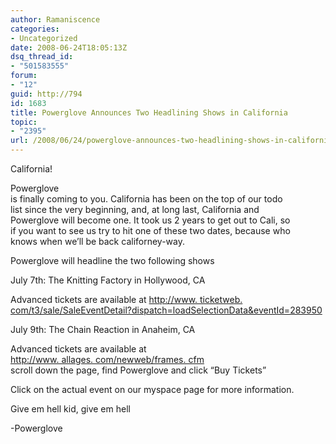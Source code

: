 ```yaml
---
author: Ramaniscence
categories:
- Uncategorized
date: 2008-06-24T18:05:13Z
dsq_thread_id:
- "501583555"
forum:
- "12"
guid: http://794
id: 1683
title: Powerglove Announces Two Headlining Shows in California
topic:
- "2395"
url: /2008/06/24/powerglove-announces-two-headlining-shows-in-california/
---
```


<div class="quoted-text">
  <p>
    California!
  </p>
  
  <p>
    Powerglove<br /> is finally coming to you. California has been on the top of our todo<br /> list since the very beginning, and, at long last, California and<br /> Powerglove will become one. It took us 2 years to get out to Cali, so<br /> if you want to see us try to hit one of these two dates, because who<br /> knows when we&#8217;ll be back californey-way.
  </p>
</div>

<div class="quoted-text">
  <p>
    Powerglove will headline the two following shows
  </p>
  
  <p>
    July 7th: The Knitting Factory in Hollywood, CA
  </p>
  
  <p>
    Advanced tickets are available at <a href="http://www.msplinks.com/MDFodHRwOi8vd3d3LnRpY2tldHdlYi5jb20vdDMvc2FsZS9TYWxlRXZlbnREZXRhaWw/ZGlzcGF0Y2g9bG9hZFNlbGVjdGlvbkRhdGEmZXZlbnRJZD0yODM5NTA=">http://www. ticketweb. com/t3/sale/SaleEventDetail?dispatch=loadSelectionData&eventId=283950</a>
  </p>
  
  <p>
    July 9th: The Chain Reaction in Anaheim, CA
  </p>
  
  <p>
    Advanced tickets are available at<br /> <a href="http://www.msplinks.com/MDFodHRwOi8vd3d3LmFsbGFnZXMuY29tL25ld3dlYi9mcmFtZXMuY2Zt">http://www. allages. com/newweb/frames. cfm</a><br /> scroll down the page, find Powerglove and click &#8220;Buy Tickets&#8221;
  </p>
  
  <p>
    Click on the actual event on our myspace page for more information.
  </p>
  
  <p>
    Give em hell kid, give em hell
  </p>
  
  <p>
    -Powerglove
  </p>
</div>